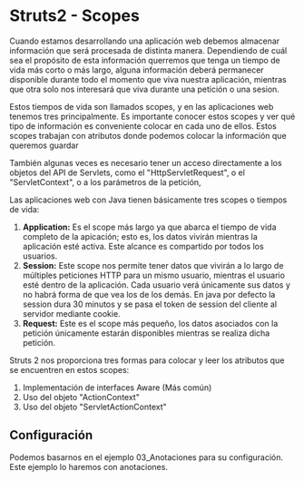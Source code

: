 # Struts2 - Scopes

Cuando estamos desarrollando una aplicación web debemos almacenar información que será procesada de distinta manera. Dependiendo de cuál sea el propósito de esta información querremos que tenga un tiempo de vida más corto o más largo, alguna información deberá permanecer disponible durante todo el momento que viva nuestra aplicación, mientras que otra solo nos interesará que viva durante una petición o una sesion. 

Estos tiempos de vida son llamados scopes, y en las aplicaciones web tenemos tres principalmente. Es importante conocer estos scopes y ver qué tipo de información es conveniente colocar en cada uno de ellos. Estos scopes trabajan con atributos donde podemos colocar la información que queremos guardar

También algunas veces es necesario tener un acceso directamente a los objetos del API de Servlets, como el "HttpServletRequest", o el "ServletContext", o a los parámetros de la petición,

Las aplicaciones web con Java tienen básicamente tres scopes o tiempos de vida:

1. <b>Application:</b> Es el scope más largo ya que abarca el tiempo de vida completo de la apicación; esto es, los datos vivirán mientras la aplicación esté activa. Este alcance es compartido por todos los usuarios.
2. <b>Session:</b> Este scope nos permite tener datos que vivirán a lo largo de múltiples peticiones HTTP para un mismo usuario, mientras el usuario esté dentro de la aplicación. Cada usuario verá únicamente sus datos y no habrá forma de que vea los de los demás. En java por defecto la session dura 30 minutos y se pasa el token de session del cliente al servidor mediante cookie.
3. <b>Request:</b> Este es el scope más pequeño, los datos asociados con la petición únicamente estarán disponibles mientras se realiza dicha petición.

Struts 2 nos proporciona tres formas para colocar y leer los atributos que se encuentren en estos scopes:

1. Implementación de interfaces Aware (Más común)
2. Uso del objeto "ActionContext"
3. Uso del objeto "ServletActionContext"


## Configuración

Podemos basarnos en el ejemplo 03_Anotaciones para su configuración. Este ejemplo lo haremos con anotaciones.
	

